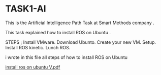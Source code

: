 # TASK1-AI
This is the Artificial Intelligence Path Task at Smart Methods company .

This task explained how to install ROS  on Ubuntu .

STEPS ;
Install VMware.
Download Ubunto.
Create your new VM.
Setup.
Install ROS kinetic.
Lunch ROS.

i wrote in this file all steps of how to install ROS  on Ubuntu

[install ros on ubuntu V.pdf](https://github.com/FAY-ALRUWAILI/TASK1-AI/files/9147521/install.ros.on.ubuntu.V.pdf)
